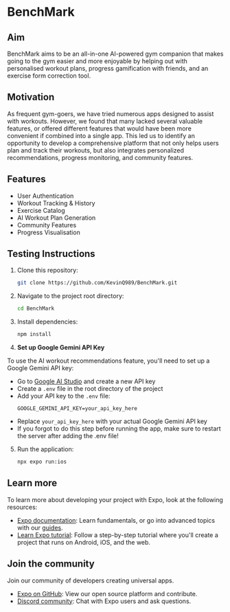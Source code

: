 # BenchMark

## Aim

BenchMark aims to be an all-in-one AI-powered gym companion that makes going to the gym easier and more enjoyable by helping out with personalised workout plans, progress gamification with friends, and an exercise form correction tool.

## Motivation

As frequent gym-goers, we have tried numerous apps designed to assist with workouts. However, we found that many lacked several valuable features, or offered different features that would have been more convenient if combined into a single app. This led us to identify an opportunity to develop a comprehensive platform that not only helps users plan and track their workouts, but also integrates personalized recommendations, progress monitoring, and community features.

## Features

- User Authentication
- Workout Tracking & History
- Exercise Catalog
- AI Workout Plan Generation
- Community Features
- Progress Visualisation

## Testing Instructions

1. Clone this repository:
   ```sh
   git clone https://github.com/KevinQ989/BenchMark.git
   ```
2. Navigate to the project root directory:
   ```sh
   cd BenchMark
   ```
3. Install dependencies:
   ```sh
   npm install
   ```
4. **Set up Google Gemini API Key**

To use the AI workout recommendations feature, you'll need to set up a Google Gemini API key:

- Go to [Google AI Studio](https://aistudio.google.com/app/apikey) and create a new API key
- Create a `.env` file in the root directory of the project
- Add your API key to the `.env` file:
  ```
  GOOGLE_GEMINI_API_KEY=your_api_key_here
  ```
- Replace `your_api_key_here` with your actual Google Gemini API key
- If you forgot to do this step before running the app, make sure to restart the server after adding the .env file!

5. Run the application:
   ```sh
   npx expo run:ios
   ```

## Learn more

To learn more about developing your project with Expo, look at the following resources:

- [Expo documentation](https://docs.expo.dev/): Learn fundamentals, or go into advanced topics with our [guides](https://docs.expo.dev/guides).
- [Learn Expo tutorial](https://docs.expo.dev/tutorial/introduction/): Follow a step-by-step tutorial where you'll create a project that runs on Android, iOS, and the web.

## Join the community

Join our community of developers creating universal apps.

- [Expo on GitHub](https://github.com/expo/expo): View our open source platform and contribute.
- [Discord community](https://chat.expo.dev): Chat with Expo users and ask questions.

